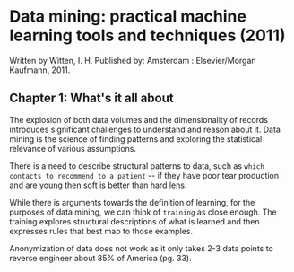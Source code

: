 # Data mining: practical machine learning tools and techniques (2011)

Written by Witten, I. H.
Published by: Amsterdam : Elsevier/Morgan Kaufmann, 2011.

## Chapter 1: What's it all about

The explosion of both data volumes and the dimensionality of records introduces significant challenges to understand and reason about it.  Data mining is the science of finding patterns and exploring the statistical relevance of various assumptions.

There is a need to describe structural patterns to data, such as `which contacts to recommend to a patient` -- if they have poor tear production and are young then soft is better than hard lens.

While there is arguments towards the definition of learning, for the purposes of data mining, we can think of `training` as close enough.  The training explores structural descriptions of what is learned and then expresses rules that best map to those examples.

Anonymization of data does not work as it only takes 2-3 data points to reverse engineer about 85% of America (pg. 33).
